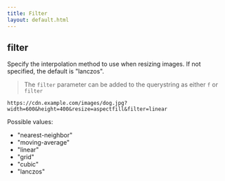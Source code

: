 ```yaml
---
title: Filter
layout: default.html
---
```

## filter

Specify the interpolation method to use when resizing images. If not specified, the default is "lanczos".

> The `filter` parameter can be added to the querystring as either `f` or `filter`

`https://cdn.example.com/images/dog.jpg?width=600&height=400&resize=aspectfill&filter=linear`

Possible values:
 - "nearest-neighbor"
 - "moving-average"
 - "linear"
 - "grid"
 - "cubic"
 - "lanczos"
